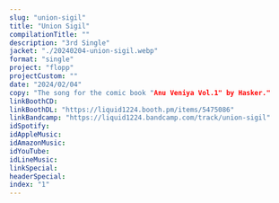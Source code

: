 ```yaml
---
slug: "union-sigil"
title: "Union Sigil"
compilationTitle: ""
description: "3rd Single"
jacket: "./20240204-union-sigil.webp"
format: "single"
project: "flopp"
projectCustom: ""
date: "2024/02/04"
copy: "The song for the comic book "Anu Veniya Vol.1" by Hasker."
linkBoothCD: 
linkBoothDL: "https://liquid1224.booth.pm/items/5475086"
linkBandcamp: "https://liquid1224.bandcamp.com/track/union-sigil"
idSpotify: 
idAppleMusic: 
idAmazonMusic: 
idYouTube: 
idLineMusic: 
linkSpecial: 
headerSpecial: 
index: "1"
---
```

